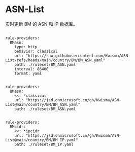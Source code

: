 
# ASN-List

实时更新 BM 的 ASN 和 IP 数据库。

<pre><code class="language-javascript">
rule-providers:
  BMasn:
    type: http
    behavior: classical
    url: "https://raw.githubusercontent.com/Kwisma/ASN-List/refs/heads/main/country/BM/BM_ASN.yaml"
    path: ./ruleset/BM_ASN.yaml
    interval: 86400
    format: yaml
</code></pre>

<pre><code class="language-javascript">
rule-providers:
  BMasn:
    <<: *classical
    url: "https://jsd.onmicrosoft.cn/gh/Kwisma/ASN-List@main/country/BM/BM_ASN.yaml"
    path: ./ruleset/BM_ASN.yaml
</code></pre>

<pre><code class="language-javascript">
rule-providers:
  BMcidr:
    <<: *ipcidr
    url: "https://jsd.onmicrosoft.cn/gh/Kwisma/ASN-List@main/country/BM/BM_IP.yaml"
    path: ./ruleset/BM_IP.yaml
</code></pre>